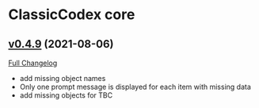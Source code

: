# ClassicCodex core

## [v0.4.9](https://github.com/SwimmingTiger/ClassicCodex/tree/v0.4.9) (2021-08-06)
[Full Changelog](https://github.com/SwimmingTiger/ClassicCodex/compare/v1.4.8a...v0.4.9) 

- add missing object names  
- Only one prompt message is displayed for each item with missing data  
- add missing objects for TBC  
